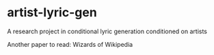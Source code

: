 # artist-lyric-gen
A research project in conditional lyric generation conditioned on artists

Another paper to read: Wizards of Wikipedia
